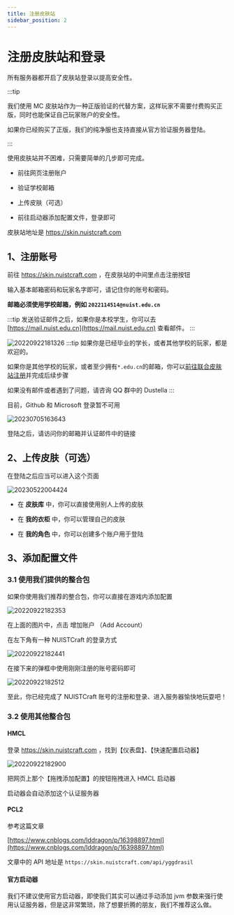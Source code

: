 ```yaml
---
title: 注册皮肤站
sidebar_position: 2
---
```


# 注册皮肤站和登录

所有服务器都开启了皮肤站登录以提高安全性。

:::tip

我们使用 MC 皮肤站作为一种正版验证的代替方案，这样玩家不需要付费购买正版，同时也能保证自己玩家账户的安全性。

如果你已经购买了正版，我们的纯净服也支持直接从官方验证服务器登陆。

:::

使用皮肤站并不困难，只需要简单的几步即可完成。

- 前往网页注册账户

- 验证学校邮箱

- 上传皮肤（可选）

- 前往启动器添加配置文件，登录即可

皮肤站地址是 https://skin.nuistcraft.com

## 1、注册账号

前往 https://skin.nuistcraft.com ，在皮肤站的中间里点击注册按钮

输入基本邮箱密码和玩家名字即可，请记住你的账号和密码。

**邮箱必须使用学校邮箱，例如 `2022114514@nuist.edu.cn`**

:::tip
发送验证邮件之后，如果你是本校学生，你可以去 [https://mail.nuist.edu.cn](https://mail.nuist.edu.cn) 查看邮件。
:::

![20220922181326](https://img-cdn.dustella.net/markdown/20220922181326.png)
:::tip
如果你是已经毕业的学长，或者其他学校的玩家，都是欢迎的。

如果你是其他学校的玩家，或者至少拥有`*.edu.cn`的邮箱，你可以[前往联合皮肤站注册](https://skin.mualliance.ltd/)并完成后续步骤

如果没有邮件或者遇到了问题，请咨询 QQ 群中的 Dustella
:::

目前，Github 和 Microsoft 登录暂不可用

![20230705163643](https://img-cdn.dustella.net/markdown/20230705163643.png)

登陆之后，请访问你的邮箱并认证邮件中的链接

## 2、上传皮肤（可选）

在登陆之后应当可以进入这个页面

![20230522004424](https://img-cdn.dustella.net/markdown/20230522004424.png)

- 在 **皮肤库** 中，你可以直接使用别人上传的皮肤

- 在 **我的衣柜** 中，你可以管理自己的皮肤

- 在 **我的角色** 中，你可以创建多个账户用于登陆

## 3、添加配置文件

### 3.1 使用我们提供的整合包

如果你使用我们推荐的整合包，你可以直接在游戏内添加配置

![20220922182353](https://img-cdn.dustella.net/markdown/20220922182353.png)

在上面的图片中，点击 增加账户 （Add Account）

在左下角有一种 NUISTCraft 的登录方式

![20220922182441](https://img-cdn.dustella.net/markdown/20220922182441.png)

在接下来的弹框中使用刚刚注册的账号密码即可

![20220922182512](https://img-cdn.dustella.net/markdown/20220922182512.png)

至此，你已经完成了 NUISTCraft 账号的注册和登录、进入服务器愉快地玩耍吧！

### 3.2 使用其他整合包

#### HMCL

登录 https://skin.nuistcraft.com ，找到【仪表盘】、【快速配置启动器】

![20220922182900](https://img-cdn.dustella.net/markdown/20220922182900.png)

把网页上那个【拖拽添加配置】的按钮拖拽进入 HMCL 启动器

启动器会自动添加这个认证服务器

#### PCL2

参考这篇文章

[https://www.cnblogs.com/lddragon/p/16398897.html](https://www.cnblogs.com/lddragon/p/16398897.html)

文章中的 API 地址是 `https://skin.nuistcraft.com/api/yggdrasil`

#### 官方启动器

我们不建议使用官方启动器，即使我们其实可以通过手动添加 jvm 参数来强行使用认证服务器，但是这非常繁琐，除了想要折腾的朋友，我们不推荐这么做。

